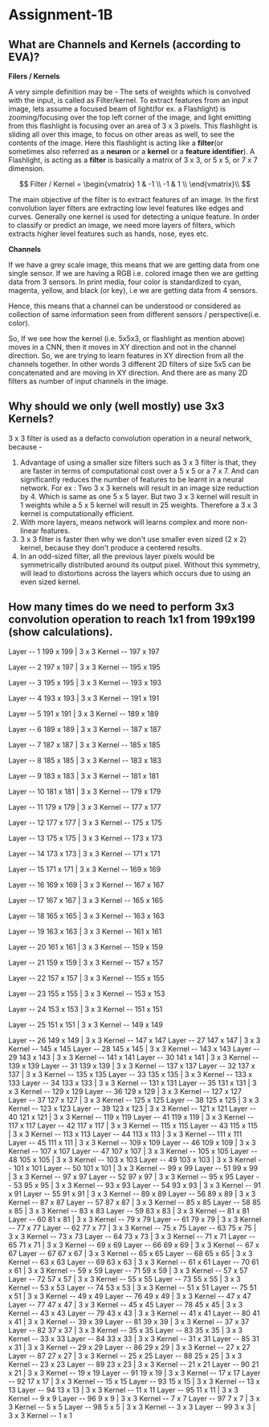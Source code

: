 # **Assignment-1B**

## What are Channels and Kernels (according to EVA)?

**Filers / Kernels**

A very simple definition may be - The sets of weights which is convolved with the input, is called as Filter/kernel. To extract features from an input image, lets assume a focused beam of light(for ex. a Flashlight) is zooming/focusing over the top left corner of the image, and light emitting from this flashlight is focusing over an area of 3 x 3 pixels. This flashlight is sliding all over this image, to focus on other areas as well, to see the contents of the image. Here this flashlight is acting like a **filter**(or sometimes also referred as a **neuron** or a **kernel** or a **feature identifier**).
A Flashlight, is acting as a **filter** is basically a matrix of 3 x 3, or 5 x 5, or 7 x 7 dimension. 


$$
Filter / Kernel =
   \begin{vmatrix}
    1 & -1 \\
    -1 & 1 \\
   \end{vmatrix}\\
$$


The main objective of the filter is to extract features of an image. In the first convolution layer filters are extracting low level features like edges and curves. Generally one kernel is used for detecting a unique feature. In order to classify or predict an image, we need more layers of filters, which extracts higher level features such as hands, nose, eyes etc. 

**Channels**

If we have a grey scale image, this means that we are getting data from one single sensor. If we are having a RGB i.e. colored image then we are getting data from 3 sensors. In print media, four color is standardized to cyan, magenta, yellow, and black (or key), i.e we are getting data from 4 sensors.

Hence, this means that a channel can be understood or considered as collection of same information seen from different sensors / perspective(i.e. color).

So, If we see how the kernel (i.e. 5x5x3, or flashlight as mention above) moves in a CNN, then it moves in XY direction and not in the channel direction. So, we are trying to learn features in XY direction from all the channels together.  In other words 3 different 2D filters of size 5x5 can be concatenated and are moving in XY direction. And there are as many 2D filters as number of input channels in the image.

## Why should we only (well mostly) use 3x3 Kernels?

 3 x 3 filter is used as a defacto convolution operation in a neural network, because - 
1. Advantage of using a smaller size filters such as 3 x 3 filter is that, they are faster in terms of computational cost over a 5 x 5 or a 7 x 7. And can significantly reduces the number of features to be learnt in a neural network. For ex : Two 3 x 3 kernels will result in an image size reduction by 4. Which is same as one 5 x 5 layer. But two 3 x 3 kernel will result in 1 weights while a 5 x 5 kernel will result in 25 weights. Therefore a 3 x 3 kernel is  computationally efficient.
2.  With more layers, means network will learns complex and more non-linear features.
3. 3 x 3 filter is faster then why we don't use smaller even sized (2 x 2) kernel, because they don't produce a centered results.
4. In an odd-sized filter, all the previous layer pixels would be symmetrically distributed around its output pixel. Without this symmetry, will lead to distortions across the layers which occurs due to using an even sized kernel.

## How many times do we need to perform 3x3 convolution operation to reach 1x1 from 199x199 (show calculations).



Layer	--	1	199	x	199	|	3	x	3	Kernel	--	197	x	197

Layer	--	2	197	x	197	|	3	x	3	Kernel	--	195	x	195

Layer	--	3	195	x	195	|	3	x	3	Kernel	--	193	x	193

Layer	--	4	193	x	193	|	3	x	3	Kernel	--	191	x	191

Layer	--	5	191	x	191	|	3	x	3	Kernel	--	189	x	189

Layer	--	6	189	x	189	|	3	x	3	Kernel	--	187	x	187

Layer	--	7	187	x	187	|	3	x	3	Kernel	--	185	x	185

Layer	--	8	185	x	185	|	3	x	3	Kernel	--	183	x	183

Layer	--	9	183	x	183	|	3	x	3	Kernel	--	181	x	181

Layer	--	10	181	x	181	|	3	x	3	Kernel	--	179	x	179

Layer	--	11	179	x	179	|	3	x	3	Kernel	--	177	x	177

Layer	--	12	177	x	177	|	3	x	3	Kernel	--	175	x	175

Layer	--	13	175	x	175	|	3	x	3	Kernel	--	173	x	173

Layer	--	14	173	x	173	|	3	x	3	Kernel	--	171	x	171

Layer	--	15	171	x	171	|	3	x	3	Kernel	--	169	x	169

Layer	--	16	169	x	169	|	3	x	3	Kernel	--	167	x	167

Layer	--	17	167	x	167	|	3	x	3	Kernel	--	165	x	165

Layer	--	18	165	x	165	|	3	x	3	Kernel	--	163	x	163

Layer	--	19	163	x	163	|	3	x	3	Kernel	--	161	x	161

Layer	--	20	161	x	161	|	3	x	3	Kernel	--	159	x	159

Layer	--	21	159	x	159	|	3	x	3	Kernel	--	157	x	157

Layer	--	22	157	x	157	|	3	x	3	Kernel	--	155	x	155

Layer	--	23	155	x	155	|	3	x	3	Kernel	--	153	x	153

Layer	--	24	153	x	153	|	3	x	3	Kernel	--	151	x	151

Layer	--	25	151	x	151	|	3	x	3	Kernel	--	149	x	149

Layer	--	26	149	x	149	|	3	x	3	Kernel	--	147	x	147
Layer	--	27	147	x	147	|	3	x	3	Kernel	--	145	x	145
Layer	--	28	145	x	145	|	3	x	3	Kernel	--	143	x	143
Layer	--	29	143	x	143	|	3	x	3	Kernel	--	141	x	141
Layer	--	30	141	x	141	|	3	x	3	Kernel	--	139	x	139
Layer	--	31	139	x	139	|	3	x	3	Kernel	--	137	x	137
Layer	--	32	137	x	137	|	3	x	3	Kernel	--	135	x	135
Layer	--	33	135	x	135	|	3	x	3	Kernel	--	133	x	133
Layer	--	34	133	x	133	|	3	x	3	Kernel	--	131	x	131
Layer	--	35	131	x	131	|	3	x	3	Kernel	--	129	x	129
Layer	--	36	129	x	129	|	3	x	3	Kernel	--	127	x	127
Layer	--	37	127	x	127	|	3	x	3	Kernel	--	125	x	125
Layer	--	38	125	x	125	|	3	x	3	Kernel	--	123	x	123
Layer	--	39	123	x	123	|	3	x	3	Kernel	--	121	x	121
Layer	--	40	121	x	121	|	3	x	3	Kernel	--	119	x	119
Layer	--	41	119	x	119	|	3	x	3	Kernel	--	117	x	117
Layer	--	42	117	x	117	|	3	x	3	Kernel	--	115	x	115
Layer	--	43	115	x	115	|	3	x	3	Kernel	--	113	x	113
Layer	--	44	113	x	113	|	3	x	3	Kernel	--	111	x	111
Layer	--	45	111	x	111	|	3	x	3	Kernel	--	109	x	109
Layer	--	46	109	x	109	|	3	x	3	Kernel	--	107	x	107
Layer	--	47	107	x	107	|	3	x	3	Kernel	--	105	x	105
Layer	--	48	105	x	105	|	3	x	3	Kernel	--	103	x	103
Layer	--	49	103	x	103	|	3	x	3	Kernel	--	101	x	101
Layer	--	50	101	x	101	|	3	x	3	Kernel	--	99	x	99
Layer	--	51	99	x	99	|	3	x	3	Kernel	--	97	x	97
Layer	--	52	97	x	97	|	3	x	3	Kernel	--	95	x	95
Layer	--	53	95	x	95	|	3	x	3	Kernel	--	93	x	93
Layer	--	54	93	x	93	|	3	x	3	Kernel	--	91	x	91
Layer	--	55	91	x	91	|	3	x	3	Kernel	--	89	x	89
Layer	--	56	89	x	89	|	3	x	3	Kernel	--	87	x	87
Layer	--	57	87	x	87	|	3	x	3	Kernel	--	85	x	85
Layer	--	58	85	x	85	|	3	x	3	Kernel	--	83	x	83
Layer	--	59	83	x	83	|	3	x	3	Kernel	--	81	x	81
Layer	--	60	81	x	81	|	3	x	3	Kernel	--	79	x	79
Layer	--	61	79	x	79	|	3	x	3	Kernel	--	77	x	77
Layer	--	62	77	x	77	|	3	x	3	Kernel	--	75	x	75
Layer	--	63	75	x	75	|	3	x	3	Kernel	--	73	x	73
Layer	--	64	73	x	73	|	3	x	3	Kernel	--	71	x	71
Layer	--	65	71	x	71	|	3	x	3	Kernel	--	69	x	69
Layer	--	66	69	x	69	|	3	x	3	Kernel	--	67	x	67
Layer	--	67	67	x	67	|	3	x	3	Kernel	--	65	x	65
Layer	--	68	65	x	65	|	3	x	3	Kernel	--	63	x	63
Layer	--	69	63	x	63	|	3	x	3	Kernel	--	61	x	61
Layer	--	70	61	x	61	|	3	x	3	Kernel	--	59	x	59
Layer	--	71	59	x	59	|	3	x	3	Kernel	--	57	x	57
Layer	--	72	57	x	57	|	3	x	3	Kernel	--	55	x	55
Layer	--	73	55	x	55	|	3	x	3	Kernel	--	53	x	53
Layer	--	74	53	x	53	|	3	x	3	Kernel	--	51	x	51
Layer	--	75	51	x	51	|	3	x	3	Kernel	--	49	x	49
Layer	--	76	49	x	49	|	3	x	3	Kernel	--	47	x	47
Layer	--	77	47	x	47	|	3	x	3	Kernel	--	45	x	45
Layer	--	78	45	x	45	|	3	x	3	Kernel	--	43	x	43
Layer	--	79	43	x	43	|	3	x	3	Kernel	--	41	x	41
Layer	--	80	41	x	41	|	3	x	3	Kernel	--	39	x	39
Layer	--	81	39	x	39	|	3	x	3	Kernel	--	37	x	37
Layer	--	82	37	x	37	|	3	x	3	Kernel	--	35	x	35
Layer	--	83	35	x	35	|	3	x	3	Kernel	--	33	x	33
Layer	--	84	33	x	33	|	3	x	3	Kernel	--	31	x	31
Layer	--	85	31	x	31	|	3	x	3	Kernel	--	29	x	29
Layer	--	86	29	x	29	|	3	x	3	Kernel	--	27	x	27
Layer	--	87	27	x	27	|	3	x	3	Kernel	--	25	x	25
Layer	--	88	25	x	25	|	3	x	3	Kernel	--	23	x	23
Layer	--	89	23	x	23	|	3	x	3	Kernel	--	21	x	21
Layer	--	90	21	x	21	|	3	x	3	Kernel	--	19	x	19
Layer	--	91	19	x	19	|	3	x	3	Kernel	--	17	x	17
Layer	--	92	17	x	17	|	3	x	3	Kernel	--	15	x	15
Layer	--	93	15	x	15	|	3	x	3	Kernel	--	13	x	13
Layer	--	94	13	x	13	|	3	x	3	Kernel	--	11	x	11
Layer	--	95	11	x	11	|	3	x	3	Kernel	--	9	x	9
Layer	--	96	9	x	9	|	3	x	3	Kernel	--	7	x	7
Layer	--	97	7	x	7	|	3	x	3	Kernel	--	5	x	5
Layer	--	98	5	x	5	|	3	x	3	Kernel	--	3	x	3
Layer	--	99	3	x	3	|	3	x	3	Kernel	--	1	x	1

